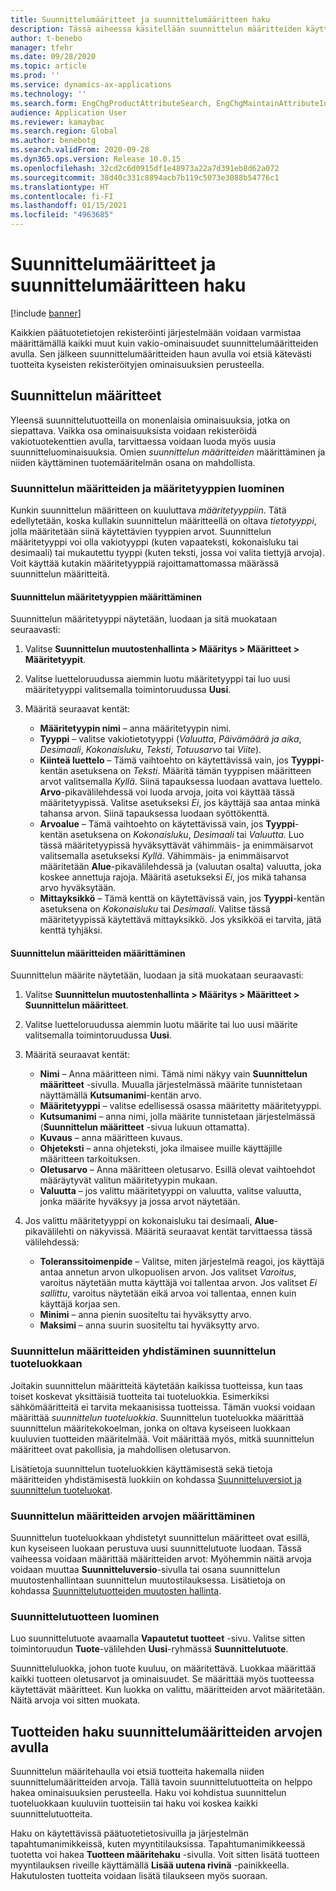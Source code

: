 ```yaml
---
title: Suunnittelumääritteet ja suunnittelumääritteen haku
description: Tässä aiheessa käsitellään suunnittelun määritteiden käyttämistä määrittämään kaikki muut kuin vakio-ominaisuudet. Näin voidaan varmistaa, että kaikki päätuotetiedot on rekisteröity järjestelmään. Siinä käsitellään myös suunnittelumääritteiden haun käyttämistä tuotteiden etsimiseen kyseisten rekisteröityjen ominaisuuksien perusteella.
author: t-benebo
manager: tfehr
ms.date: 09/28/2020
ms.topic: article
ms.prod: ''
ms.service: dynamics-ax-applications
ms.technology: ''
ms.search.form: EngChgProductAttributeSearch, EngChgMaintainAttributeInheritance, EngChgAttribute
audience: Application User
ms.reviewer: kamaybac
ms.search.region: Global
ms.author: benebotg
ms.search.validFrom: 2020-09-28
ms.dyn365.ops.version: Release 10.0.15
ms.openlocfilehash: 32cd2c6d0915df1e48973a22a7d391eb8d62a072
ms.sourcegitcommit: 38d40c331c8894acb7b119c5073e3088b54776c1
ms.translationtype: HT
ms.contentlocale: fi-FI
ms.lasthandoff: 01/15/2021
ms.locfileid: "4963685"
---
```

# <a name="engineering-attributes-and-engineering-attribute-search"></a>Suunnittelumääritteet ja suunnittelumääritteen haku

[!include [banner](../includes/banner.md)]

Kaikkien päätuotetietojen rekisteröinti järjestelmään voidaan varmistaa määrittämällä kaikki muut kuin vakio-ominaisuudet suunnittelumääritteiden avulla. Sen jälkeen suunnittelumääritteiden haun avulla voi etsiä kätevästi tuotteita kyseisten rekisteröityjen ominaisuuksien perusteella.

## <a name="engineering-attributes"></a>Suunnittelun määritteet

Yleensä suunnittelutuotteilla on monenlaisia ominaisuuksia, jotka on siepattava. Vaikka osa ominaisuuksista voidaan rekisteröidä vakiotuotekenttien avulla, tarvittaessa voidaan luoda myös uusia suunnitteluominaisuuksia. Omien *suunnittelun määritteiden* määrittäminen ja niiden käyttäminen tuotemääritelmän osana on mahdollista.

### <a name="create-engineering-attributes-and-attribute-types"></a>Suunnittelun määritteiden ja määritetyyppien luominen

Kunkin suunnittelun määritteen on kuuluttava *määritetyyppiin*. Tätä edellytetään, koska kullakin suunnittelun määritteellä on oltava *tietotyyppi*, jolla määritetään siinä käytettävien tyyppien arvot. Suunnittelun määritetyyppi voi olla vakiotyyppi (kuten vapaateksti, kokonaisluku tai desimaali) tai mukautettu tyyppi (kuten teksti, jossa voi valita tiettyjä arvoja). Voit käyttää kutakin määritetyyppiä rajoittamattomassa määrässä suunnittelun määritteitä.

#### <a name="set-up-engineering-attribute-types"></a>Suunnittelun määritetyyppien määrittäminen

Suunnittelun määritetyyppi näytetään, luodaan ja sitä muokataan seuraavasti:

1. Valitse **Suunnittelun muutostenhallinta \> Määritys \> Määritteet \> Määritetyypit**.
1. Valitse luetteloruudussa aiemmin luotu määritetyyppi tai luo uusi määritetyyppi valitsemalla toimintoruudussa **Uusi**.
1. Määritä seuraavat kentät:

    - **Määritetyypin nimi** – anna määritetyypin nimi.
    - **Tyyppi** – valitse vakiotietotyyppi (*Valuutta*, *Päivämäärä ja aika*, *Desimaali*, *Kokonaisluku*, *Teksti*, *Totuusarvo* tai *Viite*).
    - **Kiinteä luettelo** – Tämä vaihtoehto on käytettävissä vain, jos **Tyyppi**-kentän asetuksena on *Teksti*. Määritä tämän tyyppisen määritteen arvot valitsemalla *Kyllä*. Siinä tapauksessa luodaan avattava luettelo. **Arvo**-pikavälilehdessä voi luoda arvoja, joita voi käyttää tässä määritetyypissä. Valitse asetukseksi *Ei*, jos käyttäjä saa antaa minkä tahansa arvon. Siinä tapauksessa luodaan syöttökenttä.
    - **Arvoalue** – Tämä vaihtoehto on käytettävissä vain, jos **Tyyppi**-kentän asetuksena on *Kokonaisluku*, *Desimaali* tai *Valuutta*. Luo tässä määritetyypissä hyväksyttävät vähimmäis- ja enimmäisarvot valitsemalla asetukseksi *Kyllä*. Vähimmäis- ja enimmäisarvot määritetään **Alue**-pikavälilehdessä ja (valuutan osalta) valuutta, joka koskee annettuja rajoja. Määritä asetukseksi *Ei*, jos mikä tahansa arvo hyväksytään. 
    - **Mittayksikkö** – Tämä kenttä on käytettävissä vain, jos **Tyyppi**-kentän asetuksena on *Kokonaisluku* tai *Desimaali*. Valitse tässä määritetyypissä käytettävä mittayksikkö. Jos yksikköä ei tarvita, jätä kenttä tyhjäksi.

#### <a name="set-up-engineering-attributes"></a>Suunnittelun määritteiden määrittäminen

Suunnittelun määrite näytetään, luodaan ja sitä muokataan seuraavasti:

1. Valitse **Suunnittelun muutostenhallinta \> Määritys \> Määritteet \> Suunnittelun määritteet**.
1. Valitse luetteloruudussa aiemmin luotu määrite tai luo uusi määrite valitsemalla toimintoruudussa **Uusi**.
1. Määritä seuraavat kentät:

    - **Nimi** – Anna määritteen nimi. Tämä nimi näkyy vain **Suunnittelun määritteet** -sivulla. Muualla järjestelmässä määrite tunnistetaan näyttämällä **Kutsumanimi**-kentän arvo.
    - **Määritetyyppi** – valitse edellisessä osassa määritetty määritetyyppi.
    - **Kutsumanimi** – anna nimi, jolla määrite tunnistetaan järjestelmässä (**Suunnittelun määritteet** -sivua lukuun ottamatta). 
    - **Kuvaus** – anna määritteen kuvaus.
    - **Ohjeteksti** – anna ohjeteksti, joka ilmaisee muille käyttäjille määritteen tarkoituksen.
    - **Oletusarvo** – Anna määritteen oletusarvo. Esillä olevat vaihtoehdot määräytyvät valitun määritetyypin mukaan.
    - **Valuutta** – jos valittu määritetyyppi on valuutta, valitse valuutta, jonka määrite hyväksyy ja jossa arvot näytetään.

1. Jos valittu määritetyyppi on kokonaisluku tai desimaali, **Alue**-pikavälilehti on näkyvissä. Määritä seuraavat kentät tarvittaessa tässä välilehdessä:

    - **Toleranssitoimenpide** – Valitse, miten järjestelmä reagoi, jos käyttäjä antaa annetun arvon ulkopuolisen arvon. Jos valitset *Varoitus*, varoitus näytetään mutta käyttäjä voi tallentaa arvon. Jos valitset *Ei sallittu*, varoitus näytetään eikä arvoa voi tallentaa, ennen kuin käyttäjä korjaa sen.
    - **Minimi** – anna pienin suositeltu tai hyväksytty arvo.
    - **Maksimi** – anna suurin suositeltu tai hyväksytty arvo.

### <a name="connect-engineering-attributes-to-an-engineering-product-category"></a>Suunnittelun määritteiden yhdistäminen suunnittelun tuoteluokkaan

Joitakin suunnittelun määritteitä käytetään kaikissa tuotteissa, kun taas toiset koskevat yksittäisiä tuotteita tai tuoteluokkia. Esimerkiksi sähkömääritteitä ei tarvita mekaanisissa tuotteissa. Tämän vuoksi voidaan määrittää *suunnittelun tuoteluokkia*. Suunnittelun tuoteluokka määrittää suunnittelun määritekokoelman, jonka on oltava kyseiseen luokkaan kuuluvien tuotteiden määritelmää. Voit määrittää myös, mitkä suunnittelun määritteet ovat pakollisia, ja mahdollisen oletusarvon.

Lisätietoja suunnittelun tuoteluokkien käyttämisestä sekä tietoja määritteiden yhdistämisestä luokkiin on kohdassa [Suunnitteluversiot ja suunnittelun tuoteluokat](engineering-versions-product-category.md).

### <a name="set-values-for-engineering-attributes"></a>Suunnittelun määritteiden arvojen määrittäminen

Suunnittelun tuoteluokkaan yhdistetyt suunnittelun määritteet ovat esillä, kun kyseiseen luokaan perustuva uusi suunnittelutuote luodaan. Tässä vaiheessa voidaan määrittää määritteiden arvot: Myöhemmin näitä arvoja voidaan muuttaa **Suunnitteluversio**-sivulla tai osana suunnittelun muutostenhallintaan suunnittelun muutostilauksessa. Lisätietoja on kohdassa [Suunnittelutuotteiden muutosten hallinta](engineering-change-management.md).

### <a name="create-an-engineering-product"></a>Suunnittelutuotteen luominen

Luo suunnittelutuote avaamalla **Vapautetut tuotteet** -sivu. Valitse sitten toimintoruudun **Tuote**-välilehden **Uusi**-ryhmässä **Suunnittelutuote**.

Suunnitteluluokka, johon tuote kuuluu, on määritettävä. Luokkaa määrittää kaikki tuotteen oletusarvot ja ominaisuudet. Se määrittää myös tuotteessa käytettävät määritteet. Kun luokka on valittu, määritteiden arvot määritetään. Näitä arvoja voi sitten muokata.

## <a name="search-for-products-by-using-engineering-attribute-values"></a>Tuotteiden haku suunnittelumääritteiden arvojen avulla

Suunnittelun määritehaulla voi etsiä tuotteita hakemalla niiden suunnittelumääritteiden arvoja. Tällä tavoin suunnittelutuotteita on helppo hakea ominaisuuksien perusteella. Haku voi kohdistua suunnittelun tuoteluokkaan kuuluviin tuotteisiin tai haku voi koskea kaikki suunnittelutuotteita.

Haku on käytettävissä päätuotetietosivuilla ja järjestelmän tapahtumanimikkeissä, kuten myyntitilauksissa. Tapahtumanimikkeessä tuotetta voi hakea **Tuotteen määritehaku** -sivulla. Voit sitten lisätä tuotteen myyntilauksen riveille käyttämällä **Lisää uutena rivinä** -painikkeella. Hakutulosten tuotteita voidaan lisätä tilaukseen myös suoraan.
